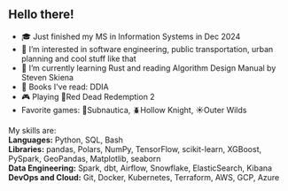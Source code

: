 ## Hello there!
- ️🎓 Just finished my MS in Information Systems in Dec 2024
- 🔭 I’m interested in software engineering, public transportation, urban planning and cool stuff like that
- 🌱 I’m currently learning Rust and reading Algorithm Design Manual by Steven Skiena
- 📖 Books I've read: DDIA
- 🎮 Playing 🤠Red Dead Redemption 2 
- Favorite games: 🤿Subnautica, 🪲Hollow Knight, ☀️Outer Wilds

My skills are: \
**Languages:** Python, SQL, Bash  
**Libraries:** pandas, Polars, NumPy, TensorFlow, scikit-learn, XGBoost, PySpark, GeoPandas, Matplotlib, seaborn  
**Data Engineering:** Spark, dbt, Airflow, Snowflake, ElasticSearch, Kibana  
**DevOps and Cloud:** Git, Docker, Kubernetes, Terraform, AWS, GCP, Azure

<!--
**sdf-jkl/sdf-jkl** is a ✨ _special_ ✨ repository because its `README.md` (this file) appears on your GitHub profile.

Here are some ideas to get you started:

- 👯 I’m looking to collaborate on ...
- 🤔 I’m looking for help with ...
- 💬 Ask me about ...
- 📫 How to reach me: ...
- 😄 Pronouns: ...
- ⚡ Fun fact: ...
-->
